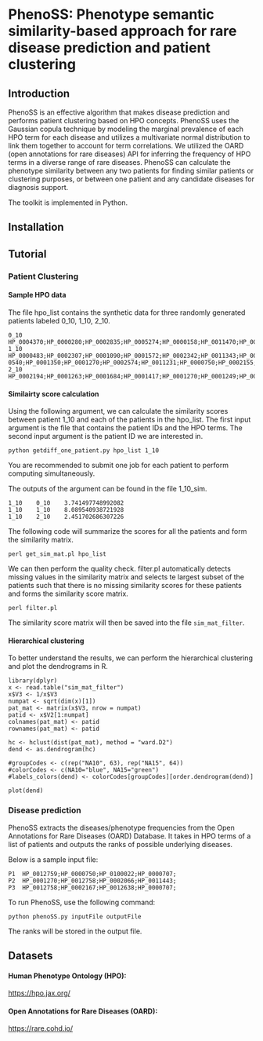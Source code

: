 # PhenoSS: Phenotype semantic similarity-based approach for rare disease prediction and patient clustering 

## Introduction
PhenoSS is an effective algorithm that makes disease prediction and performs patient clustering based on HPO concepts. PhenoSS uses the Gaussian copula technique by modeling the marginal prevalence of each HPO term for each disease and utilizes a multivariate normal distribution to link them together to account for term correlations. We utilized the OARD (open annotations for rare diseases) API for inferring the frequency of HPO terms in a diverse range of rare diseases. PhenoSS can calculate the phenotype similarity between any two patients for finding similar patients or clustering purposes, or between one patient and any candidate diseases for diagnosis support. 

The toolkit is implemented in Python. 

## Installation



## Tutorial
### Patient Clustering
#### Sample HPO data
The file hpo_list contains the synthetic data for three randomly generated patients labeled 0_10, 1_10, 2_10. 
```
0_10    HP_0004370;HP_0000280;HP_0002835;HP_0005274;HP_0000158;HP_0011470;HP_0001417;HP_0001270;HP_0008872;HP_0002015;HP_0000750;HP_0000157;
1_10    HP_0000483;HP_0002307;HP_0001090;HP_0001572;HP_0002342;HP_0011343;HP_0008760;HP_0001061;HP_0001249;HP_0000574;HP_0001417;HP_0002020;HP_0012810;HP_000
0540;HP_0001350;HP_0001270;HP_0002574;HP_0011231;HP_0000750;HP_0002155;HP_0000431;HP_0000718;
2_10    HP_0002194;HP_0001263;HP_0001684;HP_0001417;HP_0001270;HP_0001249;HP_0001670;HP_0001667;HP_0001629;HP_0001639;HP_0002474;HP_0010863;HP_0000750;
```

#### Similairty score calculation

Using the following argument, we can calculate the similarity scores between patient 1_10 and each of the patients in the hpo_list. 
The first input argument is the file that contains the patient IDs and the HPO terms. The second input argument is the patient ID we are interested in.
```
python getdiff_one_patient.py hpo_list 1_10
```

You are recommended to submit one job for each patient to perform computing simultaneously.

The outputs of the argument can be found in the file 1_10_sim.
```
1_10	0_10	3.741497748992082
1_10	1_10	8.089540938721928
1_10	2_10	2.451702686307226
```
The following code will summarize the scores for all the patients and form the similarity matrix.
```
perl get_sim_mat.pl hpo_list
```
We can then perform the quality check. filter.pl automatically detects missing values in the similarity matrix and selects te largest subset of the patients such that there is no missing similarity scores for these patients and forms the similarity score matrix.

```
perl filter.pl
```
The similarity score matrix will then be saved into the file `sim_mat_filter`.

#### Hierarchical clustering
To better understand the results, we can perform the hierarchical clustering and plot the dendrograms in R.
```
library(dplyr)
x <- read.table("sim_mat_filter")
x$V3 <- 1/x$V3
numpat <- sqrt(dim(x)[1])
pat_mat <- matrix(x$V3, nrow = numpat)
patid <- x$V2[1:numpat]
colnames(pat_mat) <- patid
rownames(pat_mat) <- patid

hc <- hclust(dist(pat_mat), method = "ward.D2")
dend <- as.dendrogram(hc)

#groupCodes <- c(rep("NA10", 63), rep("NA15", 64))
#colorCodes <- c(NA10="blue", NA15="green")
#labels_colors(dend) <- colorCodes[groupCodes][order.dendrogram(dend)]

plot(dend)
```

### Disease prediction
PhenoSS extracts the diseases/phenotype frequencies from the Open Annotations for Rare Diseases (OARD) Database. It takes in HPO terms of a list of patients and outputs the ranks of possible underlying diseases. 

Below is a sample input file:

```
P1	HP_0012759;HP_0000750;HP_0100022;HP_0000707;
P2	HP_0001270;HP_0012758;HP_0002066;HP_0011443;
P3	HP_0012758;HP_0002167;HP_0012638;HP_0000707;
```
To run PhenoSS, use the following command:

```
python phenoSS.py inputFile outputFile
```
The ranks will be stored in the output file.

## Datasets
#### Human Phenotype Ontology (HPO): 
https://hpo.jax.org/
#### Open Annotations for Rare Diseases (OARD):
https://rare.cohd.io/
